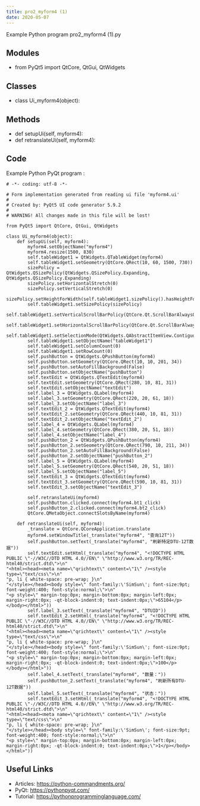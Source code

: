 ```yaml
---
title: pro2_myform4 (1)
date: 2020-05-07
---
```

Example Python program pro2_myform4 (1).py

## Modules

* from PyQt5 import QtCore, QtGui, QtWidgets

## Classes

* class Ui_myform4(object):

## Methods

* def setupUi(self, myform4):
* def retranslateUi(self, myform4):

## Code

Example Python PyQt program :

    # -*- coding: utf-8 -*-
    
    # Form implementation generated from reading ui file 'myform4.ui'
    #
    # Created by: PyQt5 UI code generator 5.9.2
    #
    # WARNING! All changes made in this file will be lost!
    
    from PyQt5 import QtCore, QtGui, QtWidgets
    
    class Ui_myform4(object):
        def setupUi(self, myform4):
            myform4.setObjectName("myform4")
            myform4.resize(1500, 830)
            self.tableWidget1 = QtWidgets.QTableWidget(myform4)
            self.tableWidget1.setGeometry(QtCore.QRect(10, 60, 1500, 730))
            sizePolicy = QtWidgets.QSizePolicy(QtWidgets.QSizePolicy.Expanding, QtWidgets.QSizePolicy.Expanding)
            sizePolicy.setHorizontalStretch(0)
            sizePolicy.setVerticalStretch(0)
            sizePolicy.setHeightForWidth(self.tableWidget1.sizePolicy().hasHeightForWidth())
            self.tableWidget1.setSizePolicy(sizePolicy)
            self.tableWidget1.setVerticalScrollBarPolicy(QtCore.Qt.ScrollBarAlwaysOn)
            self.tableWidget1.setHorizontalScrollBarPolicy(QtCore.Qt.ScrollBarAlwaysOn)
            self.tableWidget1.setSelectionMode(QtWidgets.QAbstractItemView.ContiguousSelection)
            self.tableWidget1.setObjectName("tableWidget1")
            self.tableWidget1.setColumnCount(0)
            self.tableWidget1.setRowCount(0)
            self.pushButton = QtWidgets.QPushButton(myform4)
            self.pushButton.setGeometry(QtCore.QRect(10, 10, 201, 34))
            self.pushButton.setAutoFillBackground(False)
            self.pushButton.setObjectName("pushButton")
            self.textEdit = QtWidgets.QTextEdit(myform4)
            self.textEdit.setGeometry(QtCore.QRect(280, 10, 81, 31))
            self.textEdit.setObjectName("textEdit")
            self.label_3 = QtWidgets.QLabel(myform4)
            self.label_3.setGeometry(QtCore.QRect(220, 20, 61, 18))
            self.label_3.setObjectName("label_3")
            self.textEdit_2 = QtWidgets.QTextEdit(myform4)
            self.textEdit_2.setGeometry(QtCore.QRect(440, 10, 81, 31))
            self.textEdit_2.setObjectName("textEdit_2")
            self.label_4 = QtWidgets.QLabel(myform4)
            self.label_4.setGeometry(QtCore.QRect(380, 20, 51, 18))
            self.label_4.setObjectName("label_4")
            self.pushButton_2 = QtWidgets.QPushButton(myform4)
            self.pushButton_2.setGeometry(QtCore.QRect(790, 10, 211, 34))
            self.pushButton_2.setAutoFillBackground(False)
            self.pushButton_2.setObjectName("pushButton_2")
            self.label_5 = QtWidgets.QLabel(myform4)
            self.label_5.setGeometry(QtCore.QRect(540, 20, 51, 18))
            self.label_5.setObjectName("label_5")
            self.textEdit_3 = QtWidgets.QTextEdit(myform4)
            self.textEdit_3.setGeometry(QtCore.QRect(590, 10, 81, 31))
            self.textEdit_3.setObjectName("textEdit_3")
    
            self.retranslateUi(myform4)
            self.pushButton.clicked.connect(myform4.bt1_click)
            self.pushButton_2.clicked.connect(myform4.bt2_click)
            QtCore.QMetaObject.connectSlotsByName(myform4)
    
        def retranslateUi(self, myform4):
            _translate = QtCore.QCoreApplication.translate
            myform4.setWindowTitle(_translate("myform4", "查询12T"))
            self.pushButton.setText(_translate("myform4", "刷新特定DTU-12T数据"))
            self.textEdit.setHtml(_translate("myform4", "<!DOCTYPE HTML PUBLIC \"-//W3C//DTD HTML 4.0//EN\" \"http://www.w3.org/TR/REC-html40/strict.dtd\">\n"
    "<html><head><meta name=\"qrichtext\" content=\"1\" /><style type=\"text/css\">\n"
    "p, li { white-space: pre-wrap; }\n"
    "</style></head><body style=\" font-family:\'SimSun\'; font-size:9pt; font-weight:400; font-style:normal;\">\n"
    "<p style=\" margin-top:0px; margin-bottom:0px; margin-left:0px; margin-right:0px; -qt-block-indent:0; text-indent:0px;\">65104</p></body></html>"))
            self.label_3.setText(_translate("myform4", "DTUID"))
            self.textEdit_2.setHtml(_translate("myform4", "<!DOCTYPE HTML PUBLIC \"-//W3C//DTD HTML 4.0//EN\" \"http://www.w3.org/TR/REC-html40/strict.dtd\">\n"
    "<html><head><meta name=\"qrichtext\" content=\"1\" /><style type=\"text/css\">\n"
    "p, li { white-space: pre-wrap; }\n"
    "</style></head><body style=\" font-family:\'SimSun\'; font-size:9pt; font-weight:400; font-style:normal;\">\n"
    "<p style=\" margin-top:0px; margin-bottom:0px; margin-left:0px; margin-right:0px; -qt-block-indent:0; text-indent:0px;\">100</p></body></html>"))
            self.label_4.setText(_translate("myform4", "数量："))
            self.pushButton_2.setText(_translate("myform4", "刷新所有DTU-12T数据"))
            self.label_5.setText(_translate("myform4", "状态："))
            self.textEdit_3.setHtml(_translate("myform4", "<!DOCTYPE HTML PUBLIC \"-//W3C//DTD HTML 4.0//EN\" \"http://www.w3.org/TR/REC-html40/strict.dtd\">\n"
    "<html><head><meta name=\"qrichtext\" content=\"1\" /><style type=\"text/css\">\n"
    "p, li { white-space: pre-wrap; }\n"
    "</style></head><body style=\" font-family:\'SimSun\'; font-size:9pt; font-weight:400; font-style:normal;\">\n"
    "<p style=\" margin-top:0px; margin-bottom:0px; margin-left:0px; margin-right:0px; -qt-block-indent:0; text-indent:0px;\">1</p></body></html>"))
    
    

## Useful Links

- Articles: https://python-commandments.org/
- PyQt: https://pythonpyqt.com/
- Tutorial: https://pythonprogramminglanguage.com/
